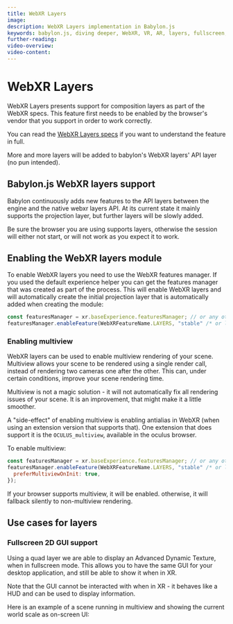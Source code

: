 ```yaml
---
title: WebXR Layers
image:
description: WebXR Layers implementation in Babylon.js
keywords: babylon.js, diving deeper, WebXR, VR, AR, layers, fullscreen, antialias
further-reading:
video-overview:
video-content:
---
```


# WebXR Layers

WebXR Layers presents support for composition layers as part of the WebXR specs. This feature first needs to be enabled by the browser's vendor that you support in order to work correctly.

You can read the [WebXR Layers specs](https://www.w3.org/TR/webxrlayers-1/) if you want to understand the feature in full.

More and more layers will be added to babylon's WebXR layers' API layer (no pun intended).

## Babylon.js WebXR layers support

Babylon continuously adds new features to the API layers between the engine and the native webxr layers API. At its current state it mainly supports the projection layer, but further layers will be slowly added.

Be sure the browser you are using supports layers, otherwise the session will either not start, or will not work as you expect it to work.

## Enabling the WebXR layers module

To enable WebXR layers you need to use the WebXR features manager. If you used the default experience helper you can get the features manager that was created as part of the process. This will enable WebXR layers and will automatically create the initial projection layer that is automatically added when creating the module:

```javascript
const featuresManager = xr.baseExperience.featuresManager; // or any other way to get a features manager
featuresManager.enableFeature(WebXRFeatureName.LAYERS, "stable" /* or latest */, {});
```

### Enabling multiview

WebXR layers can be used to enable multiview rendering of your scene. Multiview allows your scene to be rendered using a single render call, instead of rendering two cameras one after the other. This can, under certain conditions, improve your scene rendering time.

Multiview is not a magic solution - it will not automatically fix all rendering issues of your scene. It is an improvement, that might make it a little smoother.

A "side-effect" of enabling multiview is enabling antialias in WebXR (when using an extension version that supports that). One extension that does support it is the `OCULUS_multiview`, available in the oculus browser.

To enable multiview:

```javascript
const featuresManager = xr.baseExperience.featuresManager; // or any other way to get a features manager
featuresManager.enableFeature(WebXRFeatureName.LAYERS, "stable" /* or latest */, {
  preferMultiviewOnInit: true,
});
```

If your browser supports multiview, it will be enabled. otherwise, it will fallback silently to non-multiview rendering.

## Use cases for layers

### Fullscreen 2D GUI support

Using a quad layer we are able to display an Advanced Dynamic Texture, when in fullscreen mode. This allows you to have the same GUI for your desktop application, and still be able to show it when in XR.

Note that the GUI cannot be interacted with when in XR - it behaves like a HUD and can be used to display information.

Here is an example of a scene running in multiview and showing the current world scale as on-screen UI:

<Playground id="#JA1ND3#941" title="WebXR 2D GUI example" description="WebXR Fullscreen 2D GUI Support" image=""/>
